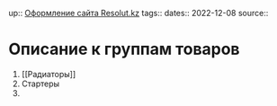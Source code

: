 up:: [Оформление сайта Resolut.kz](Оформление%20сайта%20Resolut.kz.md)
tags:: 
dates:: 2022-12-08
source::

# Описание к группам товаров
1. [[Радиаторы]]
2. Стартеры
3. 


